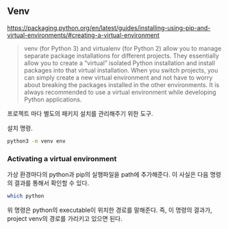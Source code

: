 ## Venv
https://packaging.python.org/en/latest/guides/installing-using-pip-and-virtual-environments/#creating-a-virtual-environment

> venv (for Python 3) and virtualenv (for Python 2) allow you to manage separate package installations for different projects. They essentially allow you to create a “virtual” isolated Python installation and install packages into that virtual installation. When you switch projects, you can simply create a new virtual environment and not have to worry about breaking the packages installed in the other environments. It is always recommended to use a virtual environment while developing Python applications.

프로젝트 마다 별도의 패키지 설치를 관리해주기 위한 도구. 

설치 명령.
```zsh
python3 -m venv env
```

### Activating a virtual environment
가상 환경마다의 python과 pip의 실행파일을 path에 추가해준다. 
이 사실은 다음 명령의 결과를 통해서 확인할 수 있다. 

```bash
which python
```

위 명령은 python의 executable이 위치한 경로를 말해준다. 
즉, 이 명령의 결과가, project venv의 경로를 가리키고 있으면 된다.
